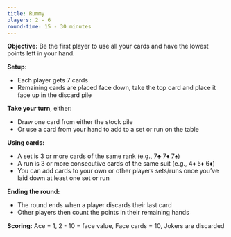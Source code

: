 ```yaml
---
title: Rummy
players: 2 - 6
round-time: 15 - 30 minutes
---
```


**Objective:** Be the first player to use all your cards and have the lowest points left in your hand.

**Setup:**

- Each player gets 7 cards
- Remaining cards are placed face down, take the top card and place it face up in the discard pile

**Take your turn**, either:

- Draw one card from either the stock pile
- Or use a card from your hand  to add to a set or run on the table

**Using cards:**

- A set is 3 or more cards of the same rank (e.g., 7♣ 7♦ 7♠)
- A run is 3 or more consecutive cards of the same suit (e.g., 4♦ 5♦ 6♦)
- You can add cards to your own or other players sets/runs once you’ve laid down at least one set or run

**Ending the round:**

- The round ends when a player discards their last card
- Other players then count the points in their remaining hands

**Scoring:** Ace = 1, 2 - 10 = face value, Face cards = 10, Jokers are discarded
